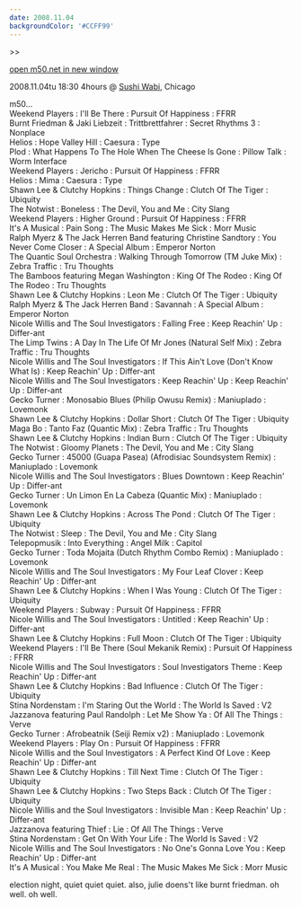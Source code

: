 ```yaml
---
date: 2008.11.04
backgroundColor: '#CCFF99'
---
```


\>>

[open m50.net in new window  
](http://m50.net/)

2008.11.04tu 18:30 4hours @ [Sushi Wabi](http://www.sushiwabi.com/), Chicago  

m50...  
Weekend Players : I'll Be There : Pursuit Of Happiness : FFRR  
Burnt Friedman & Jaki Liebzeit : Trittbrettfahrer : Secret Rhythms 3 : Nonplace  
Helios : Hope Valley Hill : Caesura : Type  
Plod : What Happens To The Hole When The Cheese Is Gone : Pillow Talk : Worm Interface  
Weekend Players : Jericho : Pursuit Of Happiness : FFRR  
Helios : Mima : Caesura : Type  
Shawn Lee & Clutchy Hopkins : Things Change : Clutch Of The Tiger : Ubiquity  
The Notwist : Boneless : The Devil, You and Me : City Slang  
Weekend Players : Higher Ground : Pursuit Of Happiness : FFRR  
It's A Musical : Pain Song : The Music Makes Me Sick : Morr Music  
Ralph Myerz & The Jack Herren Band featuring Christine Sandtory : You Never Come Closer : A Special Album : Emperor Norton  
The Quantic Soul Orchestra : Walking Through Tomorrow (TM Juke Mix) : Zebra Traffic : Tru Thoughts  
The Bamboos featuring Megan Washington : King Of The Rodeo : King Of The Rodeo : Tru Thoughts  
Shawn Lee & Clutchy Hopkins : Leon Me : Clutch Of The Tiger : Ubiquity  
Ralph Myerz & The Jack Herren Band : Savannah : A Special Album : Emperor Norton  
Nicole Willis and The Soul Investigators : Falling Free : Keep Reachin' Up : Differ-ant  
The Limp Twins : A Day In The Life Of Mr Jones (Natural Self Mix) : Zebra Traffic : Tru Thoughts  
Nicole Willis and The Soul Investigators : If This Ain't Love (Don't Know What Is) : Keep Reachin' Up : Differ-ant  
Nicole Willis and The Soul Investigators : Keep Reachin' Up : Keep Reachin' Up : Differ-ant  
Gecko Turner : Monosabio Blues (Philip Owusu Remix) : Maniuplado : Lovemonk  
Shawn Lee & Clutchy Hopkins : Dollar Short : Clutch Of The Tiger : Ubiquity  
Maga Bo : Tanto Faz (Quantic Mix) : Zebra Traffic : Tru Thoughts  
Shawn Lee & Clutchy Hopkins : Indian Burn : Clutch Of The Tiger : Ubiquity  
The Notwist : Gloomy Planets : The Devil, You and Me : City Slang  
Gecko Turner : 45000 (Guapa Pasea) (Afrodisiac Soundsystem Remix) : Maniuplado : Lovemonk  
Nicole Willis and The Soul Investigators : Blues Downtown : Keep Reachin' Up : Differ-ant  
Gecko Turner : Un Limon En La Cabeza (Quantic Mix) : Maniuplado : Lovemonk  
Shawn Lee & Clutchy Hopkins : Across The Pond : Clutch Of The Tiger : Ubiquity  
The Notwist : Sleep : The Devil, You and Me : City Slang  
Telepopmusik : Into Everything : Angel Milk : Capitol  
Gecko Turner : Toda Mojaita (Dutch Rhythm Combo Remix) : Maniuplado : Lovemonk  
Nicole Willis and The Soul Investigators : My Four Leaf Clover : Keep Reachin' Up : Differ-ant  
Shawn Lee & Clutchy Hopkins : When I Was Young : Clutch Of The Tiger : Ubiquity  
Weekend Players : Subway : Pursuit Of Happiness : FFRR  
Nicole Willis and The Soul Investigators : Untitled : Keep Reachin' Up : Differ-ant  
Shawn Lee & Clutchy Hopkins : Full Moon : Clutch Of The Tiger : Ubiquity  
Weekend Players : I'll Be There (Soul Mekanik Remix) : Pursuit Of Happiness : FFRR  
Nicole Willis and The Soul Investigators : Soul Investigators Theme : Keep Reachin' Up : Differ-ant  
Shawn Lee & Clutchy Hopkins : Bad Influence : Clutch Of The Tiger : Ubiquity  
Stina Nordenstam : I'm Staring Out the World : The World Is Saved : V2  
Jazzanova featuring Paul Randolph : Let Me Show Ya : Of All The Things : Verve  
Gecko Turner : Afrobeatnik (Seiji Remix v2) : Maniuplado : Lovemonk  
Weekend Players : Play On : Pursuit Of Happiness : FFRR  
Nicole Willis and the Soul Investigators : A Perfect Kind Of Love : Keep Reachin' Up : Differ-ant  
Shawn Lee & Clutchy Hopkins : Till Next Time : Clutch Of The Tiger : Ubiquity  
Shawn Lee & Clutchy Hopkins : Two Steps Back : Clutch Of The Tiger : Ubiquity  
Nicole Willis and the Soul Investigators : Invisible Man : Keep Reachin' Up : Differ-ant  
Jazzanova featuring Thief : Lie : Of All The Things : Verve  
Stina Nordenstam : Get On With Your Life : The World Is Saved : V2  
Nicole Willis and The Soul Investigators : No One's Gonna Love You : Keep Reachin' Up : Differ-ant  
It's A Musical : You Make Me Real : The Music Makes Me Sick : Morr Music  

election night, quiet quiet quiet. also, julie doens't like burnt friedman. oh well. oh well.